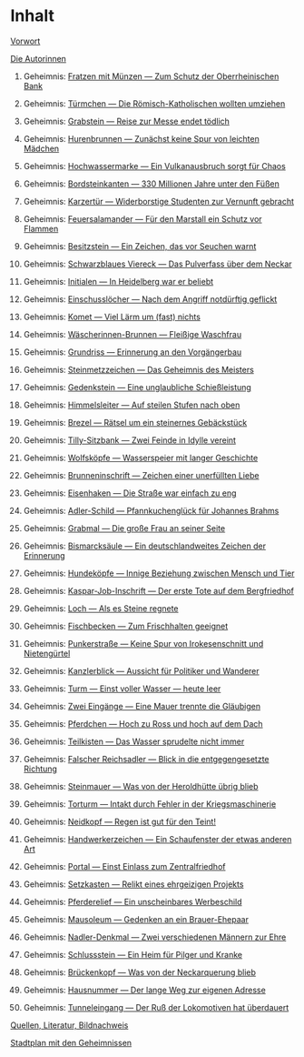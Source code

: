 # Inhalt

[Vorwort](./vorwort.md)

[Die Autorinnen](./autorinnen.md)

01. Geheimnis: [Fratzen mit Münzen — Zum Schutz der Oberrheinischen Bank](./muenzen.md)

02. Geheimnis: [Türmchen — Die Römisch-Katholischen wollten umziehen](./tuermchen.md)

03. Geheimnis: [Grabstein — Reise zur Messe endet tödlich](./grabstein.md)

04. Geheimnis: [Hurenbrunnen — Zunächst keine Spur von leichten Mädchen](./hurenbrunnen.md)

05. Geheimnis: [Hochwassermarke — Ein Vulkanausbruch sorgt für Chaos](./hochwassermarke.md)

06. Geheimnis: [Bordsteinkanten — 330 Millionen Jahre unter den Füßen](./bordsteinkanten.md)

07. Geheimnis: [Karzertür — Widerborstige Studenten zur Vernunft gebracht](./karzertuer.md)

08. Geheimnis: [Feuersalamander — Für den Marstall ein Schutz vor Flammen](./feuersalamander.md)

09. Geheimnis: [Besitzstein — Ein Zeichen, das vor Seuchen warnt](./bezitzstein.md)

10. Geheimnis: [Schwarzblaues Viereck — Das Pulverfass über dem Neckar](./viereck.md)

11. Geheimnis: [Initialen — In Heidelberg war er beliebt](./initialen.md)

12. Geheimnis: [Einschusslöcher — Nach dem Angriff notdürftig geflickt](./einschussloecher.md)

13. Geheimnis: [Komet — Viel Lärm um (fast) nichts](./komet.md)

14. Geheimnis: [Wäscherinnen-Brunnen — Fleißige Waschfrau](./waescherinnen-brunnen.md)

15. Geheimnis: [Grundriss — Erinnerung an den Vorgängerbau](./grundriss.md)

16. Geheimnis: [Steinmetzzeichen — Das Geheimnis des Meisters](./steinmetzzeichen.md)

17. Geheimnis: [Gedenkstein — Eine unglaubliche Schießleistung](./gedenkstein.md)

18. Geheimnis: [Himmelsleiter — Auf steilen Stufen nach oben](./himmelsleiter.md)

19. Geheimnis: [Brezel — Rätsel um ein steinernes Gebäckstück](./brezel.md)

20. Geheimnis: [Tilly-Sitzbank — Zwei Feinde in Idylle vereint](./tilly-sitzbank.md)

21. Geheimnis: [Wolfsköpfe — Wasserspeier mit langer Geschichte](./wolfskoepfe.md)

22. Geheimnis: [Brunneninschrift — Zeichen einer unerfüllten Liebe](./brunneninschrift.md)

23. Geheimnis: [Eisenhaken — Die Straße war einfach zu eng](./eisenhaken.md)

24. Geheimnis: [Adler-Schild — Pfannkuchenglück für Johannes Brahms](./adler-schild.md)

25. Geheimnis: [Grabmal — Die große Frau an seiner Seite](./grabmal.md)

26. Geheimnis: [Bismarcksäule — Ein deutschlandweites Zeichen der Erinnerung](./bismarcksaeule.md)

27. Geheimnis: [Hundeköpfe — Innige Beziehung zwischen Mensch und Tier](./hundekoepfe.md)

28. Geheimnis: [Kaspar-Job-Inschrift — Der erste Tote auf dem Bergfriedhof](./kaspar.md)

29. Geheimnis: [Loch — Als es Steine regnete](./loch.md)

30. Geheimnis: [Fischbecken — Zum Frischhalten geeignet](./fischbecken.md)

31. Geheimnis: [Punkerstraße — Keine Spur von Irokesenschnitt und Nietengürtel](./punkerstrasse.md)

32. Geheimnis: [Kanzlerblick — Aussicht für Politiker und Wanderer](./kanzlerblick.md)

33. Geheimnis: [Turm — Einst voller Wasser — heute leer](./turm.md)

34. Geheimnis: [Zwei Eingänge — Eine Mauer trennte die Gläubigen](./zwei-eingaenge.md)

35. Geheimnis: [Pferdchen — Hoch zu Ross und hoch auf dem Dach](./pferdchen.md)

36. Geheimnis: [Teilkisten — Das Wasser sprudelte nicht immer](./teilkisten.md)

37. Geheimnis: [Falscher Reichsadler — Blick in die entgegengesetzte Richtung](./reichsadler.md)

38. Geheimnis: [Steinmauer — Was von der Heroldhütte übrig blieb](./steinmauer.md)

39. Geheimnis: [Torturm — Intakt durch Fehler in der Kriegsmaschinerie](./torturm.md)

40. Geheimnis: [Neidkopf — Regen ist gut für den Teint!](./neidkopf.md)

41. Geheimnis: [Handwerkerzeichen — Ein Schaufenster der etwas anderen Art](./handwerkerzeichen.md)

42. Geheimnis: [Portal — Einst Einlass zum Zentralfriedhof](./portal.md)

43. Geheimnis: [Setzkasten — Relikt eines ehrgeizigen Projekts](./setzkasten.md)

44. Geheimnis: [Pferderelief — Ein unscheinbares Werbeschild](./pferderelief.md)

45. Geheimnis: [Mausoleum — Gedenken an ein Brauer-Ehepaar](./mausoleum.md)

46. Geheimnis: [Nadler-Denkmal — Zwei verschiedenen Männern zur Ehre](./nadler-denkmal.md)

47. Geheimnis: [Schlussstein — Ein Heim für Pilger und Kranke](./schlussstein.md)

48. Geheimnis: [Brückenkopf — Was von der Neckarquerung blieb](./brueckenkopf.md)

49. Geheimnis: [Hausnummer — Der lange Weg zur eigenen Adresse](./hausnummer.md)

50. Geheimnis: [Tunneleingang — Der Ruß der Lokomotiven hat überdauert](./tunneleingang.md)

[Quellen, Literatur, Bildnachweis](./quellen.md)

[Stadtplan mit den Geheimnissen](./stadtplan.md)
